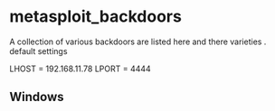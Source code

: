 # metasploit_backdoors
A collection of various backdoors are listed here and there varieties .
default settings

LHOST = 192.168.11.78
LPORT = 4444

## Windows 
